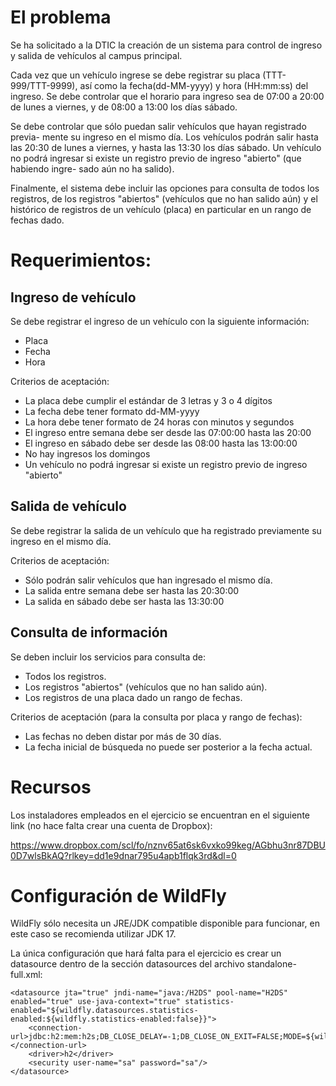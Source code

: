 El problema
===============================================================================

Se ha solicitado a la DTIC la creación de un sistema para control de ingreso
y salida de vehículos al campus principal.

Cada vez que un vehículo ingrese se debe registrar su placa (TTT-999/TTT-9999),
así como la fecha(dd-MM-yyyy) y hora (HH:mm:ss) del ingreso. 
Se debe controlar que el horario para ingreso sea de 07:00 a 20:00 de lunes a 
viernes, y de 08:00 a 13:00 los días sábado.

Se debe controlar que sólo puedan salir vehículos que hayan registrado previa-
mente su ingreso en el mismo día. Los vehículos podrán salir hasta las 20:30
de lunes a viernes, y hasta las 13:30 los días sábado. Un vehículo no podrá 
ingresar si existe un registro previo de ingreso "abierto" (que habiendo ingre-
sado aún no ha salido).

Finalmente, el sistema debe incluir las opciones para consulta de todos los
registros, de los registros "abiertos" (vehículos que no han salido aún) y el
histórico de registros de un vehículo (placa) en particular en un rango de
fechas dado.


Requerimientos:
===============================================================================

Ingreso de vehículo
-------------------
Se debe registrar el ingreso de un vehículo con la siguiente información:
- Placa
- Fecha
- Hora

Criterios de aceptación:

- La placa debe cumplir el estándar de 3 letras y 3 o 4 dígitos
- La fecha debe tener formato dd-MM-yyyy
- La hora debe tener formato de 24 horas con minutos y segundos
- El ingreso entre semana debe ser desde las 07:00:00 hasta las 20:00
- El ingreso en sábado debe ser desde las 08:00 hasta las 13:00:00
- No hay ingresos los domingos
- Un vehículo no podrá ingresar si existe un registro previo de ingreso "abierto"


Salida de vehículo
------------------
Se debe registrar la salida de un vehículo que ha registrado
previamente su ingreso en el mismo día.

Criterios de aceptación:

- Sólo podrán salir vehículos que han ingresado el mismo día.
- La salida entre semana debe ser hasta las 20:30:00
- La salida en sábado debe ser hasta las 13:30:00 


Consulta de información
-----------------------

Se deben incluir los servicios para consulta de:
- Todos los registros.
- Los registros "abiertos" (vehículos que no han salido aún).
- Los registros de una placa dado un rango de fechas.

Criterios de aceptación (para la consulta por placa y rango de fechas):

- Las fechas no deben distar por más de 30 días.
- La fecha inicial de búsqueda no puede ser posterior a la fecha actual.


Recursos
===============================================================================

Los instaladores empleados en el ejercicio se encuentran en el siguiente link
(no hace falta crear una cuenta de Dropbox):

https://www.dropbox.com/scl/fo/nznv65at6sk6vxko99keg/AGbhu3nr87DBU0D7wlsBkAQ?rlkey=dd1e9dnar795u4apb1flqk3rd&dl=0


Configuración de WildFly
===============================================================================

WildFly sólo necesita un JRE/JDK compatible disponible para funcionar, en este
caso se recomienda utilizar JDK 17.

La única configuración que hará falta para el ejercicio es crear un datasource
dentro de la sección datasources del archivo standalone-full.xml:

	<datasource jta="true" jndi-name="java:/H2DS" pool-name="H2DS" enabled="true" use-java-context="true" statistics-enabled="${wildfly.datasources.statistics-enabled:${wildfly.statistics-enabled:false}}">
		<connection-url>jdbc:h2:mem:h2s;DB_CLOSE_DELAY=-1;DB_CLOSE_ON_EXIT=FALSE;MODE=${wildfly.h2.compatibility.mode:REGULAR}</connection-url>
		<driver>h2</driver>
		<security user-name="sa" password="sa"/>
	</datasource>

 



